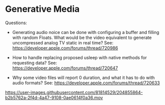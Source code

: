 # Generative Media

Questions:
- Generating audio noice can be done with configuring a buffer and filling with random Floats.
What would be the video equivalent to generate uncompressed analog TV static in real time?
See: https://developer.apple.com/forums/thread/720986

- How to handle replacing proposed usleep with native methods for requesting data? See: https://developer.apple.com/forums/thread/720647

- Why some video files will report 0 duration, and what it has to do with audio formats? See: https://developer.apple.com/forums/thread/720633




https://user-images.githubusercontent.com/81814529/204855864-b2b5762a-2f4d-4a47-9108-0ae0614f0a36.mov

